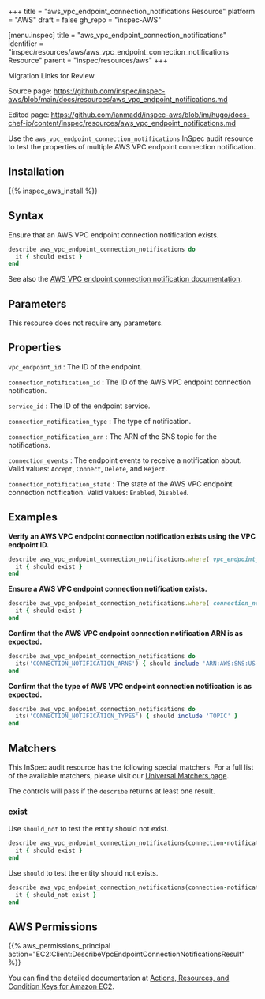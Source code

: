 +++
title = "aws_vpc_endpoint_connection_notifications Resource"
platform = "AWS"
draft = false
gh_repo = "inspec-AWS"

[menu.inspec]
title = "aws_vpc_endpoint_connection_notifications"
identifier = "inspec/resources/aws/aws_vpc_endpoint_connection_notifications Resource"
parent = "inspec/resources/aws"
+++

<div class="admonition-note">
<p class="admonition-note-title">Migration Links for Review</p>
<div class="admonition-note-text">
<p>Source page: <a href="https://github.com/inspec/inspec-aws/blob/main/docs/resources/aws_vpc_endpoint_notifications.md">https://github.com/inspec/inspec-aws/blob/main/docs/resources/aws_vpc_endpoint_notifications.md</a></p>
<p>Edited page: <a href="https://github.com/ianmadd/inspec-aws/blob/im/hugo/docs-chef-io/content/inspec/resources/aws_vpc_endpoint_notifications.md">https://github.com/ianmadd/inspec-aws/blob/im/hugo/docs-chef-io/content/inspec/resources/aws_vpc_endpoint_notifications.md</a></p>
</div>
</div>


Use the `aws_vpc_endpoint_connection_notifications` InSpec audit resource to test the properties of multiple AWS VPC endpoint connection notification.

## Installation

{{% inspec_aws_install %}}

## Syntax

Ensure that an AWS VPC endpoint connection notification exists.

```ruby
describe aws_vpc_endpoint_connection_notifications do
  it { should exist }
end
```

See also the [AWS VPC endpoint connection notification documentation](https://docs.AWS.amazon.com/AWSCloudFormation/latest/UserGuide/AWS-resource-ec2-vpcendpointconnectionnotification.html).

## Parameters

This resource does not require any parameters.

## Properties

`vpc_endpoint_id`
: The ID of the endpoint.

`connection_notification_id`
: The ID of the AWS VPC endpoint connection notification.

`service_id`
: The ID of the endpoint service.

`connection_notification_type`
: The type of notification.

`connection_notification_arn`
: The ARN of the SNS topic for the notifications.

`connection_events`
: The endpoint events to receive a notification about. Valid values: `Accept`, `Connect`, `Delete`, and `Reject`.

`connection_notification_state`
: The state of the AWS VPC endpoint connection notification. Valid values: `Enabled`, `Disabled`.

## Examples

**Verify an AWS VPC endpoint connection notification exists using the VPC endpoint ID.**

```ruby
describe aws_vpc_endpoint_connection_notifications.where( vpc_endpoint_id: vpc-12345678 )
  it { should exist }
end
```

**Ensure a AWS VPC endpoint connection notification exists.**

```ruby
describe aws_vpc_endpoint_connection_notifications.where( connection_notification_id: 'VPCE-NFN-03AD3532A5C71F8AF' ) do
  it { should exist }
end
```

**Confirm that the AWS VPC endpoint connection notification ARN is as expected.**

```ruby
describe aws_vpc_endpoint_connection_notifications do
  its('CONNECTION_NOTIFICATION_ARNS') { should include 'ARN:AWS:SNS:US-EAST-2:112758395563:AWS-SNS-TOPIC-ENCRYPTION-BLOIXLVRSNFYBLZXNBGCBVHJU' }
end
```

**Confirm that the type of AWS VPC endpoint connection notification is as expected.**

```ruby
describe aws_vpc_endpoint_connection_notifications do
  its('CONNECTION_NOTIFICATION_TYPES') { should include 'TOPIC' }
end
```

## Matchers

This InSpec audit resource has the following special matchers. For a full list of the available matchers, please visit our [Universal Matchers page](https://www.inspec.io/docs/reference/matchers/).

The controls will pass if the `describe` returns at least one result.

### exist

Use `should_not` to test the entity should not exist.

```ruby
describe aws_vpc_endpoint_connection_notifications(connection-notification-id: 'VPCE-NFN-12345678987654321') do
  it { should exist }
end
```

Use `should` to test the entity should not exists.

```ruby
describe aws_vpc_endpoint_connection_notifications(connection-notification-id: 'VPCE-NFN-12345678987654321') do
  it { should_not exist }
end
```

## AWS Permissions

{{% aws_permissions_principal action="EC2:Client:DescribeVpcEndpointConnectionNotificationsResult" %}}

You can find the detailed documentation at [Actions, Resources, and Condition Keys for Amazon EC2](https://docs.AWS.amazon.com/IAM/latest/UserGuide/list_amazonec2.html).
